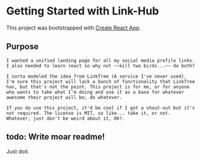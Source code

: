 # Getting Started with Link-Hub

This project was bootstrapped with [Create React App](https://github.com/facebook/create-react-app).

## Purpose

    I wanted a unified landing page for all my social media profile links. I also needed to learn react so why not ~~kill two birds...~~ do both? 

    I sorta modeled the idea from LinkTree (A service I've never used). I'm sure this project will lack a bunch of functionality that LinkTree has, but that's not the point. This project is for me, or for anyone who wants to take what I'm doing and use it as a base for whatever awesome their project will be; do whatever. 

    If you do use this project, it'd be cool if I got a shout-out but it's not required. The license is MIT, so like... take it, or not. Whatever, just don't be weird about it, OK?.


## todo: Write moar readme! 
 Just doit.